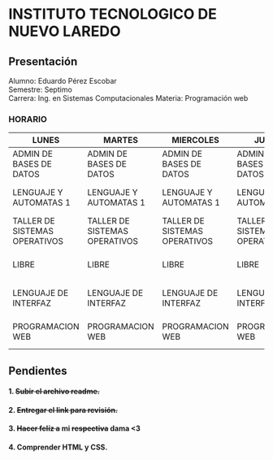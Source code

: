 # INSTITUTO TECNOLOGICO DE NUEVO LAREDO
## Presentación 
Alumno: Eduardo Pérez Escobar   
Semestre: Septimo  
Carrera: Ing. en Sistemas Computacionales 
Materia: Programación web
### HORARIO  
  
|  LUNES |MARTES | MIERCOLES| JUEVES| VIERNES|  HORA |    
| ---  |  --- | ---| ---|---|---|   
| ADMIN DE BASES DE DATOS |ADMIN DE BASES DE DATOS  |ADMIN DE BASES DE DATOS |ADMIN DE BASES DE DATOS |ADMIN DE BASES DE DATOS | 8:00-9:00 AM |  
| LENGUAJE Y AUTOMATAS 1  |LENGUAJE Y AUTOMATAS 1 |LENGUAJE Y AUTOMATAS 1|LENGUAJE Y AUTOMATAS 1|LENGUAJE Y AUTOMATAS 1| 9:00-10:00 AM |   
| TALLER DE SISTEMAS OPERATIVOS |TALLER DE SISTEMAS OPERATIVOS  |TALLER DE SISTEMAS OPERATIVOS |TALLER DE SISTEMAS OPERATIVOS |TALLER DE SISTEMAS OPERATIVOS |   10:00-12:00 PM AM |  
| LIBRE|LIBRE|LIBRE|LIBRE|LIBRE|  12:00-13:00 PM |  
| LENGUAJE DE INTERFAZ|LENGUAJE DE INTERFAZ |LENGUAJE DE INTERFAZ |LENGUAJE DE INTERFAZ |LENGUAJE DE INTERFAZ |  13:00-14:00 PM |  
| PROGRAMACION WEB |PROGRAMACION WEB |PROGRAMACION WEB |PROGRAMACION WEB |PROGRAMACION WEB |  14:00-15:00 PM | 
## Pendientes   
#### 1.  ~~Subir el archivo readme.~~
#### 2.  ~~Entregar el link para revisión.~~
#### 3.  ~~Hacer felíz a~~ mi ~~respectiva~~ dama <3
#### 4.  Comprender HTML y CSS.
 

